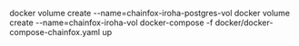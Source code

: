 docker volume create --name=chainfox-iroha-postgres-vol
docker volume create --name=chainfox-iroha-vol
docker-compose -f docker/docker-compose-chainfox.yaml up

